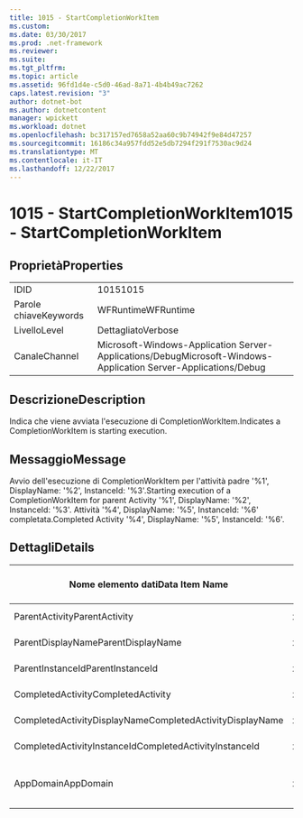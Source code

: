 ```yaml
---
title: 1015 - StartCompletionWorkItem
ms.custom: 
ms.date: 03/30/2017
ms.prod: .net-framework
ms.reviewer: 
ms.suite: 
ms.tgt_pltfrm: 
ms.topic: article
ms.assetid: 96fd1d4e-c5d0-46ad-8a71-4b4b49ac7262
caps.latest.revision: "3"
author: dotnet-bot
ms.author: dotnetcontent
manager: wpickett
ms.workload: dotnet
ms.openlocfilehash: bc317157ed7658a52aa60c9b74942f9e84d47257
ms.sourcegitcommit: 16186c34a957fdd52e5db7294f291f7530ac9d24
ms.translationtype: MT
ms.contentlocale: it-IT
ms.lasthandoff: 12/22/2017
---
```

# <a name="1015---startcompletionworkitem"></a><span data-ttu-id="8a6b4-102">1015 - StartCompletionWorkItem</span><span class="sxs-lookup"><span data-stu-id="8a6b4-102">1015 - StartCompletionWorkItem</span></span>
## <a name="properties"></a><span data-ttu-id="8a6b4-103">Proprietà</span><span class="sxs-lookup"><span data-stu-id="8a6b4-103">Properties</span></span>  
  
|||  
|-|-|  
|<span data-ttu-id="8a6b4-104">ID</span><span class="sxs-lookup"><span data-stu-id="8a6b4-104">ID</span></span>|<span data-ttu-id="8a6b4-105">1015</span><span class="sxs-lookup"><span data-stu-id="8a6b4-105">1015</span></span>|  
|<span data-ttu-id="8a6b4-106">Parole chiave</span><span class="sxs-lookup"><span data-stu-id="8a6b4-106">Keywords</span></span>|<span data-ttu-id="8a6b4-107">WFRuntime</span><span class="sxs-lookup"><span data-stu-id="8a6b4-107">WFRuntime</span></span>|  
|<span data-ttu-id="8a6b4-108">Livello</span><span class="sxs-lookup"><span data-stu-id="8a6b4-108">Level</span></span>|<span data-ttu-id="8a6b4-109">Dettagliato</span><span class="sxs-lookup"><span data-stu-id="8a6b4-109">Verbose</span></span>|  
|<span data-ttu-id="8a6b4-110">Canale</span><span class="sxs-lookup"><span data-stu-id="8a6b4-110">Channel</span></span>|<span data-ttu-id="8a6b4-111">Microsoft-Windows-Application Server-Applications/Debug</span><span class="sxs-lookup"><span data-stu-id="8a6b4-111">Microsoft-Windows-Application Server-Applications/Debug</span></span>|  
  
## <a name="description"></a><span data-ttu-id="8a6b4-112">Descrizione</span><span class="sxs-lookup"><span data-stu-id="8a6b4-112">Description</span></span>  
 <span data-ttu-id="8a6b4-113">Indica che viene avviata l'esecuzione di CompletionWorkItem.</span><span class="sxs-lookup"><span data-stu-id="8a6b4-113">Indicates a CompletionWorkItem is starting execution.</span></span>  
  
## <a name="message"></a><span data-ttu-id="8a6b4-114">Messaggio</span><span class="sxs-lookup"><span data-stu-id="8a6b4-114">Message</span></span>  
 <span data-ttu-id="8a6b4-115">Avvio dell'esecuzione di CompletionWorkItem per l'attività padre '%1', DisplayName: '%2', InstanceId: '%3'.</span><span class="sxs-lookup"><span data-stu-id="8a6b4-115">Starting execution of a CompletionWorkItem for parent Activity '%1', DisplayName: '%2', InstanceId: '%3'.</span></span> <span data-ttu-id="8a6b4-116">Attività '%4', DisplayName: '%5', InstanceId: '%6' completata.</span><span class="sxs-lookup"><span data-stu-id="8a6b4-116">Completed Activity '%4', DisplayName: '%5', InstanceId: '%6'.</span></span>  
  
## <a name="details"></a><span data-ttu-id="8a6b4-117">Dettagli</span><span class="sxs-lookup"><span data-stu-id="8a6b4-117">Details</span></span>  
  
|<span data-ttu-id="8a6b4-118">Nome elemento dati</span><span class="sxs-lookup"><span data-stu-id="8a6b4-118">Data Item Name</span></span>|<span data-ttu-id="8a6b4-119">Tipo elemento dati</span><span class="sxs-lookup"><span data-stu-id="8a6b4-119">Data Item Type</span></span>|<span data-ttu-id="8a6b4-120">Descrizione</span><span class="sxs-lookup"><span data-stu-id="8a6b4-120">Description</span></span>|  
|--------------------|--------------------|-----------------|  
|<span data-ttu-id="8a6b4-121">ParentActivity</span><span class="sxs-lookup"><span data-stu-id="8a6b4-121">ParentActivity</span></span>|<span data-ttu-id="8a6b4-122">xs:string</span><span class="sxs-lookup"><span data-stu-id="8a6b4-122">xs:string</span></span>|<span data-ttu-id="8a6b4-123">Nome tipo dell'attività padre.</span><span class="sxs-lookup"><span data-stu-id="8a6b4-123">The type name of the parent activity.</span></span>|  
|<span data-ttu-id="8a6b4-124">ParentDisplayName</span><span class="sxs-lookup"><span data-stu-id="8a6b4-124">ParentDisplayName</span></span>|<span data-ttu-id="8a6b4-125">xs:string</span><span class="sxs-lookup"><span data-stu-id="8a6b4-125">xs:string</span></span>|<span data-ttu-id="8a6b4-126">Nome visualizzato dell'attività padre.</span><span class="sxs-lookup"><span data-stu-id="8a6b4-126">The display name of the parent activity.</span></span>|  
|<span data-ttu-id="8a6b4-127">ParentInstanceId</span><span class="sxs-lookup"><span data-stu-id="8a6b4-127">ParentInstanceId</span></span>|<span data-ttu-id="8a6b4-128">xs:string</span><span class="sxs-lookup"><span data-stu-id="8a6b4-128">xs:string</span></span>|<span data-ttu-id="8a6b4-129">ID dell'istanza dell'attività padre.</span><span class="sxs-lookup"><span data-stu-id="8a6b4-129">The instance id of the parent activity.</span></span>|  
|<span data-ttu-id="8a6b4-130">CompletedActivity</span><span class="sxs-lookup"><span data-stu-id="8a6b4-130">CompletedActivity</span></span>|<span data-ttu-id="8a6b4-131">xs:string</span><span class="sxs-lookup"><span data-stu-id="8a6b4-131">xs:string</span></span>|<span data-ttu-id="8a6b4-132">Nome tipo dell'attività completata.</span><span class="sxs-lookup"><span data-stu-id="8a6b4-132">The type name of the completed activity.</span></span>|  
|<span data-ttu-id="8a6b4-133">CompletedActivityDisplayName</span><span class="sxs-lookup"><span data-stu-id="8a6b4-133">CompletedActivityDisplayName</span></span>|<span data-ttu-id="8a6b4-134">xs:string</span><span class="sxs-lookup"><span data-stu-id="8a6b4-134">xs:string</span></span>|<span data-ttu-id="8a6b4-135">Nome visualizzato dell'attività completata.</span><span class="sxs-lookup"><span data-stu-id="8a6b4-135">The display name of the completed activity.</span></span>|  
|<span data-ttu-id="8a6b4-136">CompletedActivityInstanceId</span><span class="sxs-lookup"><span data-stu-id="8a6b4-136">CompletedActivityInstanceId</span></span>|<span data-ttu-id="8a6b4-137">xs:string</span><span class="sxs-lookup"><span data-stu-id="8a6b4-137">xs:string</span></span>|<span data-ttu-id="8a6b4-138">L'ID dell'istanza dell'attività completata.</span><span class="sxs-lookup"><span data-stu-id="8a6b4-138">The instance id of the completed activity.</span></span>|  
|<span data-ttu-id="8a6b4-139">AppDomain</span><span class="sxs-lookup"><span data-stu-id="8a6b4-139">AppDomain</span></span>|<span data-ttu-id="8a6b4-140">xs:string</span><span class="sxs-lookup"><span data-stu-id="8a6b4-140">xs:string</span></span>|<span data-ttu-id="8a6b4-141">Stringa restituita da AppDomain.CurrentDomain.FriendlyName.</span><span class="sxs-lookup"><span data-stu-id="8a6b4-141">The string returned by AppDomain.CurrentDomain.FriendlyName.</span></span>|
